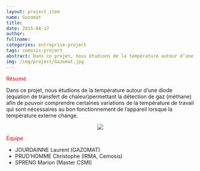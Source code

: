 ```yaml
---
layout: project_item
name: Gazomat
title: 
date: 2015-08-17
author: 
fullname: 
categories: entreprise-project
tags: cemosis-project
abstract: Dans ce projet, nous étudions de la température autour d’une diode (équation de transfert de chaleur)permettant la détection de gaz (méthane) afin de pouvoir comprendre certaines variations de la température de travail qui sont nécessaires au bon fonctionnement de l’appareil lorsque la température externe change.
img: /img/project/Gazomat.jpg
---
```


<p style="color:red">Résumé</p>

Dans ce projet, nous étudions de la température autour d’une diode (équation de transfert de chaleur)permettant la détection de gaz (méthane) afin de pouvoir comprendre certaines variations de la température de travail qui sont nécessaires au bon fonctionnement de l’appareil lorsque la température externe change.

<center>
<img src="/img/project/Gazomat.jpg">
</center>

<p style="color:red">Équipe</p>

- JOURDAINNE Laurent (GAZOMAT)
- PRUD’HOMME Christophe (IRMA, Cemosis)
- SPRENG Marion (Master CSMI)